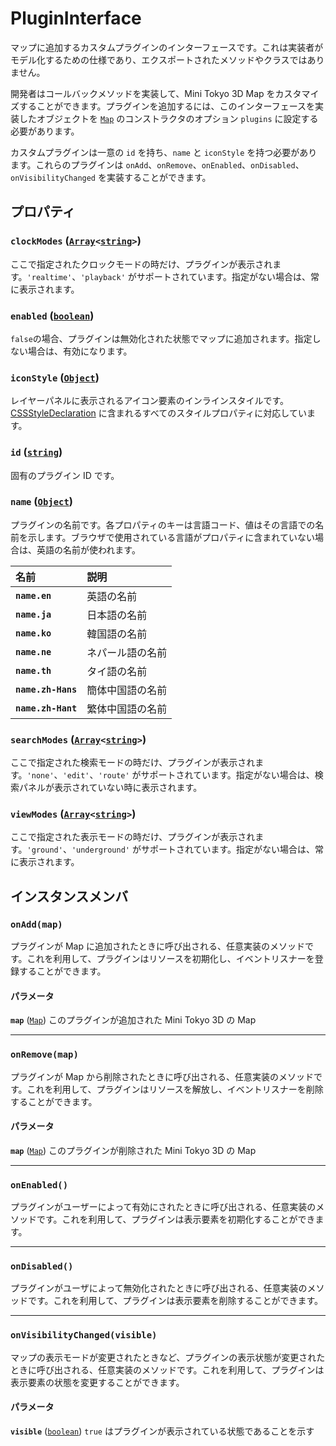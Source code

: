 # PluginInterface

マップに追加するカスタムプラグインのインターフェースです。これは実装者がモデル化するための仕様であり、エクスポートされたメソッドやクラスではありません。

開発者はコールバックメソッドを実装して、Mini Tokyo 3D Map をカスタマイズすることができます。プラグインを追加するには、このインターフェースを実装したオブジェクトを [`Map`](./map.md) のコンストラクタのオプション `plugins` に設定する必要があります。

カスタムプラグインは一意の `id` を持ち、`name` と `iconStyle` を持つ必要があります。これらのプラグインは `onAdd`、`onRemove`、`onEnabled`、`onDisabled`、`onVisibilityChanged` を実装することができます。

## プロパティ

### **`clockModes`** ([`Array`](https://developer.mozilla.org/docs/Web/JavaScript/Reference/Global_Objects/Array)`<`[`string`](https://developer.mozilla.org/docs/Web/JavaScript/Reference/Global_Objects/String)`>`)

ここで指定されたクロックモードの時だけ、プラグインが表示されます。`'realtime'`、`'playback'` がサポートされています。指定がない場合は、常に表示されます。

### **`enabled`** ([`boolean`](https://developer.mozilla.org/docs/Web/JavaScript/Reference/Global_Objects/Boolean))

`false`の場合、プラグインは無効化された状態でマップに追加されます。指定しない場合は、有効になります。

### **`iconStyle`** ([`Object`](https://developer.mozilla.org/en-US/docs/Web/API/CSSStyleDeclaration))

レイヤーパネルに表示されるアイコン要素のインラインスタイルです。[CSSStyleDeclaration](https://developer.mozilla.org/docs/Web/API/CSSStyleDeclaration) に含まれるすべてのスタイルプロパティに対応しています。

### **`id`** ([`string`](https://developer.mozilla.org/docs/Web/JavaScript/Reference/Global_Objects/String))

固有のプラグイン ID です。

### **`name`** ([`Object`](https://developer.mozilla.org/docs/Web/JavaScript/Reference/Global_Objects/Object))

プラグインの名前です。各プロパティのキーは言語コード、値はその言語での名前を示します。ブラウザで使用されている言語がプロパティに含まれていない場合は、英語の名前が使われます。

名前 | 説明
:-- | :--
**`name.en`** | 英語の名前
**`name.ja`** | 日本語の名前
**`name.ko`** | 韓国語の名前
**`name.ne`** | ネパール語の名前
**`name.th`** | タイ語の名前
**`name.zh-Hans`** | 簡体中国語の名前
**`name.zh-Hant`** | 繁体中国語の名前

### **`searchModes`** ([`Array`](https://developer.mozilla.org/docs/Web/JavaScript/Reference/Global_Objects/Array)`<`[`string`](https://developer.mozilla.org/docs/Web/JavaScript/Reference/Global_Objects/String)`>`)

ここで指定された検索モードの時だけ、プラグインが表示されます。`'none'`、`'edit'`、`'route'` がサポートされています。指定がない場合は、検索パネルが表示されていない時に表示されます。

### **`viewModes`** ([`Array`](https://developer.mozilla.org/docs/Web/JavaScript/Reference/Global_Objects/Array)`<`[`string`](https://developer.mozilla.org/docs/Web/JavaScript/Reference/Global_Objects/String)`>`)

ここで指定された表示モードの時だけ、プラグインが表示されます。`'ground'`、`'underground'` がサポートされています。指定がない場合は、常に表示されます。

## インスタンスメンバ

### **`onAdd(map)`**

プラグインが Map に追加されたときに呼び出される、任意実装のメソッドです。これを利用して、プラグインはリソースを初期化し、イベントリスナーを登録することができます。

#### パラメータ

**`map`** ([`Map`](./map.md)) このプラグインが追加された Mini Tokyo 3D の Map

---

### **`onRemove(map)`**

プラグインが Map から削除されたときに呼び出される、任意実装のメソッドです。これを利用して、プラグインはリソースを解放し、イベントリスナーを削除することができます。

#### パラメータ

**`map`** ([`Map`](./map.md)) このプラグインが削除された Mini Tokyo 3D の Map

---

### **`onEnabled()`**

プラグインがユーザーによって有効にされたときに呼び出される、任意実装のメソッドです。これを利用して、プラグインは表示要素を初期化することができます。

---

### **`onDisabled()`**

プラグインがユーザによって無効化されたときに呼び出される、任意実装のメソッドです。これを利用して、プラグインは表示要素を削除することができます。

---

### **`onVisibilityChanged(visible)`**

マップの表示モードが変更されたときなど、プラグインの表示状態が変更されたときに呼び出される、任意実装のメソッドです。これを利用して、プラグインは表示要素の状態を変更することができます。

#### パラメータ

**`visible`** ([`boolean`](https://developer.mozilla.org/docs/Web/JavaScript/Reference/Global_Objects/Boolean)) `true` はプラグインが表示されている状態であることを示す
